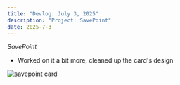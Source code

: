 ```yaml
---
title: "Devlog: July 3, 2025"
description: "Project: SavePoint"
date: 2025-7-3
---
```


*SavePoint*

- Worked on it a bit more, cleaned up the card's design

<img src="/blog/savepointdevlogs/post-30/savepoint-card.png" alt="savepoint card" style="max-height: 800px; width: auto">
